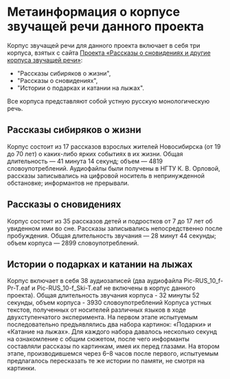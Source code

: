 # Метаинформация о корпусе звучащей речи данного проекта #

Корпус звучащей речи для данного проекта включает в себя три корпуса, взятых с сайта [Проекта «Рассказы о сновидениях и другие корпуса звучащей речи»](http://spokencorpora.ru/):

* "Рассказы сибиряков о жизни", 
* "Рассказы о сновидениях", 
* "Истории о подарках и катании на лыжах".

Все корпуса представляют собой устную русскую монологическую речь.

## Рассказы сибиряков о жизни ##

Корпус состоит из 17 рассказов взрослых жителей Новосибирска (от 19 до 70 лет) о каких-либо ярких событиях в их жизни. Общая длительность — 41 минута 14 секунд; объем — 4819 словоупотреблений. 
Аудиофайлы были получены в НГТУ К. В. Орловой, рассказы записывались на цифровой носитель в непринужденной обстановке; информантов не прерывали.

## Рассказы о сновидениях ##

Корпус состоит из 35 рассказов детей и подростков от 7 до 17 лет об увиденном ими во сне. Рассказы записывались непосредственно после пробуждения. Общая длительность звучания — 28 минут 44 секунды; объем корпуса — 2899 словоупотреблений. 

## Истории о подарках и катании на лыжах ##
Корпус включает в себя 38 аудиозаписей (два аудиофайла Pic-RUS_10_f-Pr-T.eaf и Pic-RUS_10-f_Ski-T.eaf не включены в корпус данного проекта). Общая длительность звучания корпуса - 32 минуты 52 секунды, объем корпуса - 3930 словоупотреблений
Корпуса устных текстов, полученных от носителей различных языков в ходе двухступенчатого эксперимента. На первом этапе испытуемым последовательно предъявлялись два набора картинок: «Подарки» и «Катание на лыжах». Для каждого набора давалось несколько секунд на ознакомление с общим сюжетом, после чего информанты составляли рассказы по картинкам, имея их перед глазами. На втором этапе, производившемся через 6–8 часов после первого, испытуемым предлагалось пересказать те же истории по памяти, не смотря на картинки.  
